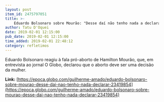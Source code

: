 ```yaml
---
layout: post
item_id: 2475797051
title: >-
    Eduardo Bolsonaro sobre Mourão: "Desse daí não tenho nada a declarar"
author: Tatu D'Oquei
date: 2019-02-01 12:15:00
pub_date: 2019-02-01 12:15:00
time_added: 2019-02-01 22:48:12
category: refletimos
---
```


Eduardo Bolsonaro reagiu à fala pró-aborto de Hamilton Mourão, que, em entrevista ao jornal O Globo, declarou que o aborto deve ser uma decisão da mulher.

**Link:** [https://epoca.globo.com/guilherme-amado/eduardo-bolsonaro-sobre-mourao-desse-dai-nao-tenho-nada-declarar-23419854](https://epoca.globo.com/guilherme-amado/eduardo-bolsonaro-sobre-mourao-desse-dai-nao-tenho-nada-declarar-23419854)

